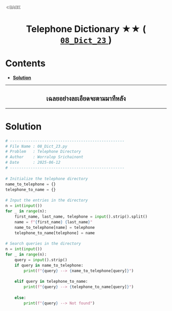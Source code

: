<p align="left">
  <a href="../README.md">
    <img src="../../Z99-OTHERS/00-common/00-back.png" style="width:10%">
  </a>
</p>

<div align="center">
  <h1>
    Telephone Dictionary ★★ (
      <a href="https://drive.google.com/file/d/1tFaiW-9R_dVhyP72g_SaPjIFcmkQfcXa/view?usp=drive_link">
        <code>08_Dict_23</code>
      </a>
    )
  </h1>
</div>

# Contents

-   [**Solution**](#solution)

---

<div align="center">
  <h2>เฉลยอย่างละเอียดจะตามมาทีหลัง</h2>
</div>

---

# Solution

```python
# --------------------------------------------------
# File Name : 08_Dict_23.py
# Problem   : Telephone Directory
# Author    : Worralop Srichainont
# Date      : 2025-06-12
# --------------------------------------------------

# Initialize the telephone directory
name_to_telephone = {}
telephone_to_name = {}

# Input the entries in the directory
n = int(input())
for _ in range(n):
    first_name, last_name, telephone = input().strip().split()
    name = f"{first_name} {last_name}"
    name_to_telephone[name] = telephone
    telephone_to_name[telephone] = name

# Search queries in the directory
n = int(input())
for _ in range(n):
    query = input().strip()
    if query in name_to_telephone:
        print(f"{query} --> {name_to_telephone[query]}")

    elif query in telephone_to_name:
        print(f"{query} --> {telephone_to_name[query]}")

    else:
        print(f"{query} --> Not found")
```
